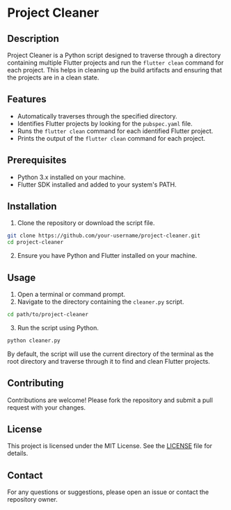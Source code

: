 # Project Cleaner

## Description
Project Cleaner is a Python script designed to traverse through a directory containing multiple Flutter projects and run the `flutter clean` command for each project. This helps in cleaning up the build artifacts and ensuring that the projects are in a clean state.

## Features
- Automatically traverses through the specified directory.
- Identifies Flutter projects by looking for the `pubspec.yaml` file.
- Runs the `flutter clean` command for each identified Flutter project.
- Prints the output of the `flutter clean` command for each project.

## Prerequisites
- Python 3.x installed on your machine.
- Flutter SDK installed and added to your system's PATH.

## Installation
1. Clone the repository or download the script file.

```sh
git clone https://github.com/your-username/project-cleaner.git
cd project-cleaner
```

2. Ensure you have Python and Flutter installed on your machine.

## Usage
1. Open a terminal or command prompt.
2. Navigate to the directory containing the `cleaner.py` script.

```sh
cd path/to/project-cleaner
```

3. Run the script using Python.

```sh
python cleaner.py
```

By default, the script will use the current directory of the terminal as the root directory and traverse through it to find and clean Flutter projects.

## Contributing
Contributions are welcome! Please fork the repository and submit a pull request with your changes.

## License
This project is licensed under the MIT License. See the [LICENSE](LICENSE) file for details.

## Contact
For any questions or suggestions, please open an issue or contact the repository owner.
